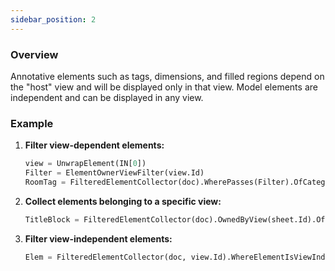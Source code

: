 ```yaml
---
sidebar_position: 2
---
```


### Overview
Annotative elements such as tags, dimensions, and filled regions depend on the "host" view and will be displayed only in that view. Model elements are independent and can be displayed in any view.

### Example
1. **Filter view-dependent elements:**
    ```python
    view = UnwrapElement(IN[0])
    Filter = ElementOwnerViewFilter(view.Id)
    RoomTag = FilteredElementCollector(doc).WherePasses(Filter).OfCategory(BuiltInCategory.OST_RoomTags)
    ```

2. **Collect elements belonging to a specific view:**
    ```python
    TitleBlock = FilteredElementCollector(doc).OwnedByView(sheet.Id).OfCategory(BuiltInCategory.OST_TitleBlocks)
    ```

3. **Filter view-independent elements:**
    ```python
    Elem = FilteredElementCollector(doc, view.Id).WhereElementIsViewIndependent()
    ```
